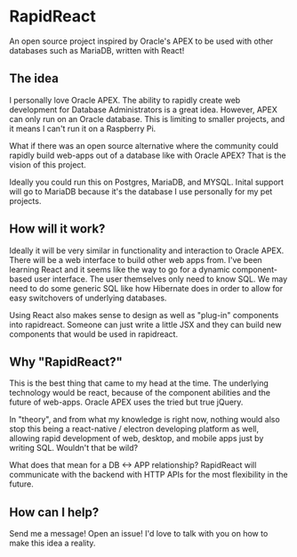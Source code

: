 # RapidReact
An open source project inspired by Oracle's APEX to be used with other databases such as MariaDB, written with React!

## The idea

I personally love Oracle APEX. The ability to rapidly create web development for Database Administrators is a great idea. However, APEX can only run on an Oracle database. This is limiting to smaller projects, and it means I can't run it on a Raspberry Pi.

What if there was an open source alternative where the community could rapidly build web-apps out of a database like with Oracle APEX? That is the vision of this project.

Ideally you could run this on Postgres, MariaDB, and MYSQL. Inital support will go to MariaDB because it's the database I use personally for my pet projects.

## How will it work?

Ideally it will be very similar in functionality and interaction to Oracle APEX. There will be a web interface to build other web apps from. I've been learning React and it seems like the way to go for a dynamic component-based user interface. The user themselves only need to know SQL. We may need to do some generic SQL like how Hibernate does in order to allow for easy switchovers of underlying databases.

Using React also makes sense to design as well as "plug-in" components into rapidreact. Someone can just write a little JSX and they can build new components that would be used in rapidreact.

## Why "RapidReact?"

This is the best thing that came to my head at the time. The underlying technology would be react, because of the component abilities and the future of web-apps. Oracle APEX uses the tried but true jQuery.

In "theory", and from what my knowledge is right now, nothing would also stop this being a react-native / electron developing platform as well, allowing rapid development of web, desktop, and mobile apps just by writing SQL. Wouldn't that be wild?

What does that mean for a DB <-> APP relationship? RapidReact will communicate with the backend with HTTP APIs for the most flexibility in the future.

## How can I help?

Send me a message! Open an issue! I'd love to talk with you on how to make this idea a reality.
